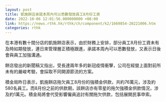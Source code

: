 ```yaml
---
layout: post
title: 凱施餅店承諾本周內可以悉數發放員工8月份工資
date: 2022-10-06 12:01:56.000000000 +08:00
link: https://news.rthk.hk/rthk/ch/component/k2/1669854-20221006.htm
categories: rthk
---
```


在本港有數十間分店的凱施餅店表示，由於財務上安排，部分員工8月份工資未有及時如期發放，連日來管理層正積極跟進，承諾本周內可以悉數發放，又表示日後會與員工加強溝通。

餅店發出的新聞稿又指出，受長達兩年多的新冠疫情衝擊，公司在經營上面對前所未有的嚴峻考驗，會採取不同開源節流的方案。

積金局昨日表示，凱施餅店拖欠員工8月份的強積金供款，共約76萬元，涉及約580名員工。而8月份之前的供款期，該餅店亦有零星的拖欠強積金供款情況，涉及約1萬元。積金局將會代受影響僱員追討有關拖欠供款，包括展開民事申索。
